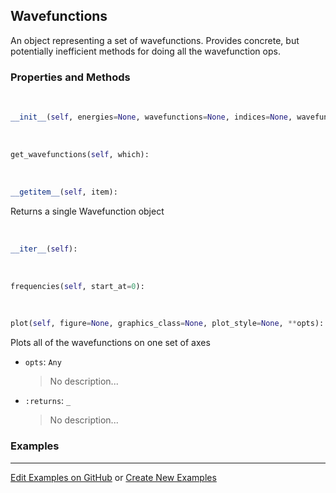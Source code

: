 ## <a id="Psience.Wavefun.Wavefunctions.Wavefunctions">Wavefunctions</a>
An object representing a set of wavefunctions.
Provides concrete, but potentially inefficient methods for doing all the wavefunction ops.

### Properties and Methods
<a id="Psience.Wavefun.Wavefunctions.Wavefunctions.__init__">&nbsp;</a>
```python
__init__(self, energies=None, wavefunctions=None, indices=None, wavefunction_class=None, **opts): 
```

<a id="Psience.Wavefun.Wavefunctions.Wavefunctions.get_wavefunctions">&nbsp;</a>
```python
get_wavefunctions(self, which): 
```

<a id="Psience.Wavefun.Wavefunctions.Wavefunctions.__getitem__">&nbsp;</a>
```python
__getitem__(self, item): 
```
Returns a single Wavefunction object

<a id="Psience.Wavefun.Wavefunctions.Wavefunctions.__iter__">&nbsp;</a>
```python
__iter__(self): 
```

<a id="Psience.Wavefun.Wavefunctions.Wavefunctions.frequencies">&nbsp;</a>
```python
frequencies(self, start_at=0): 
```

<a id="Psience.Wavefun.Wavefunctions.Wavefunctions.plot">&nbsp;</a>
```python
plot(self, figure=None, graphics_class=None, plot_style=None, **opts): 
```
Plots all of the wavefunctions on one set of axes
- `opts`: `Any`
    >No description...
- `:returns`: `_`
    >No description...

### Examples


___

[Edit Examples on GitHub](https://github.com/McCoyGroup/References/edit/gh-pages/Documentation/examples/Psience/Wavefun/Wavefunctions/Wavefunctions.md) or 
[Create New Examples](https://github.com/McCoyGroup/References/new/gh-pages/?filename=Documentation/examples/Psience/Wavefun/Wavefunctions/Wavefunctions.md)